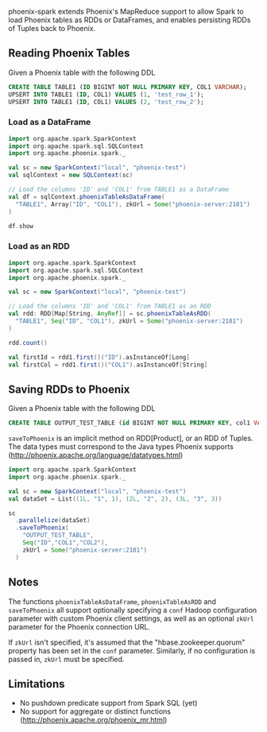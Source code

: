 phoenix-spark extends Phoenix's MapReduce support to allow Spark to load Phoenix tables as RDDs or
DataFrames, and enables persisting RDDs of Tuples back to Phoenix.

## Reading Phoenix Tables

Given a Phoenix table with the following DDL

```sql
CREATE TABLE TABLE1 (ID BIGINT NOT NULL PRIMARY KEY, COL1 VARCHAR);
UPSERT INTO TABLE1 (ID, COL1) VALUES (1, 'test_row_1');
UPSERT INTO TABLE1 (ID, COL1) VALUES (2, 'test_row_2');
```

### Load as a DataFrame
```scala
import org.apache.spark.SparkContext
import org.apache.spark.sql.SQLContext
import org.apache.phoenix.spark._

val sc = new SparkContext("local", "phoenix-test")
val sqlContext = new SQLContext(sc)

// Load the columns 'ID' and 'COL1' from TABLE1 as a DataFrame
val df = sqlContext.phoenixTableAsDataFrame(
  "TABLE1", Array("ID", "COL1"), zkUrl = Some("phoenix-server:2181")
)

df.show
```

### Load as an RDD
```scala
import org.apache.spark.SparkContext
import org.apache.spark.sql.SQLContext
import org.apache.phoenix.spark._

val sc = new SparkContext("local", "phoenix-test")

// Load the columns 'ID' and 'COL1' from TABLE1 as an RDD
val rdd: RDD[Map[String, AnyRef]] = sc.phoenixTableAsRDD(
  "TABLE1", Seq("ID", "COL1"), zkUrl = Some("phoenix-server:2181")
)

rdd.count()

val firstId = rdd1.first()("ID").asInstanceOf[Long]
val firstCol = rdd1.first()("COL1").asInstanceOf[String]
```

## Saving RDDs to Phoenix

Given a Phoenix table with the following DDL

```sql
CREATE TABLE OUTPUT_TEST_TABLE (id BIGINT NOT NULL PRIMARY KEY, col1 VARCHAR, col2 INTEGER);
```

`saveToPhoenix` is an implicit method on RDD[Product], or an RDD of Tuples. The data types must
correspond to the Java types Phoenix supports (http://phoenix.apache.org/language/datatypes.html)

```scala
import org.apache.spark.SparkContext
import org.apache.phoenix.spark._

val sc = new SparkContext("local", "phoenix-test")
val dataSet = List((1L, "1", 1), (2L, "2", 2), (3L, "3", 3))

sc
  .parallelize(dataSet)
  .saveToPhoenix(
    "OUTPUT_TEST_TABLE",
    Seq("ID","COL1","COL2"),
    zkUrl = Some("phoenix-server:2181")
  )
```

## Notes

The functions `phoenixTableAsDataFrame`, `phoenixTableAsRDD` and `saveToPhoenix` all support
optionally specifying a `conf` Hadoop configuration parameter with custom Phoenix client settings,
as well as an optional `zkUrl` parameter for the Phoenix connection URL.

If `zkUrl` isn't specified, it's assumed that the "hbase.zookeeper.quorum" property has been set
in the `conf` parameter. Similarly, if no configuration is passed in, `zkUrl` must be specified.

## Limitations

- No pushdown predicate support from Spark SQL (yet)
- No support for aggregate or distinct functions (http://phoenix.apache.org/phoenix_mr.html)